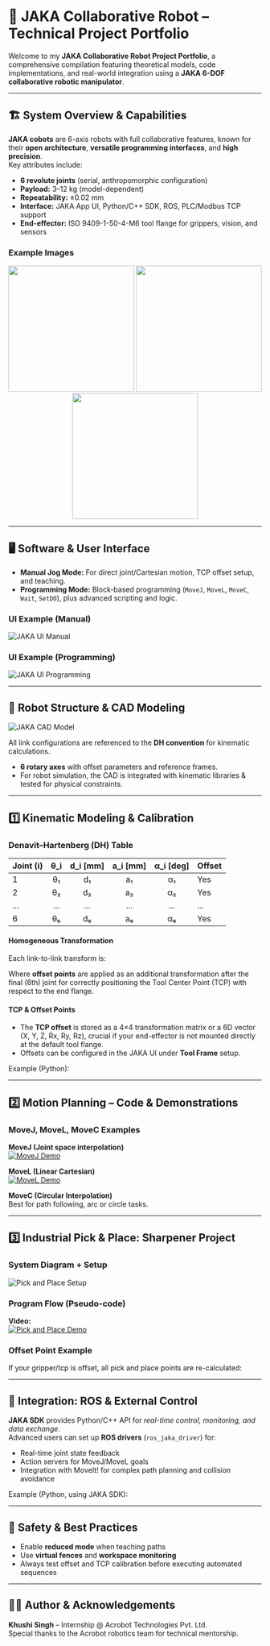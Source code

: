 # 🤖 JAKA Collaborative Robot – Technical Project Portfolio

Welcome to my **JAKA Collaborative Robot Project Portfolio**, a comprehensive compilation featuring theoretical models, code implementations, and real-world integration using a **JAKA 6-DOF collaborative robotic manipulator**.

---

## 🏗 System Overview & Capabilities

**JAKA cobots** are 6-axis robots with full collaborative features, known for their **open architecture**, **versatile programming interfaces**, and **high precision**.  
Key attributes include:

- **6 revolute joints** (serial, anthropomorphic configuration)
- **Payload:** 3–12 kg (model-dependent)
- **Repeatability:** ±0.02 mm
- **Interface:** JAKA App UI, Python/C++ SDK, ROS, PLC/Modbus TCP support
- **End-effector:** ISO 9409-1-50-4-M6 tool flange for grippers, vision, and sensors

### Example Images

<p align="center">
  <img src="cobot1.jpg" width="250">
  <img src="cobot2.jpg" width="250">
  <img src="cobot3.jpg" width="250">
</p>

---

## 🖥 Software & User Interface

- **Manual Jog Mode:** For direct joint/Cartesian motion, TCP offset setup, and teaching.
- **Programming Mode:** Block-based programming (`MoveJ`, `MoveL`, `MoveC`, `Wait`, `SetDO`), plus advanced scripting and logic.

### UI Example (Manual)
![JAKA UI Manual](manualui.png)

### UI Example (Programming)
![JAKA UI Programming](programmingui.png)

---

## 🧩 Robot Structure & CAD Modeling

![JAKA CAD Model](jakacad.png)

All link configurations are referenced to the **DH convention** for kinematic calculations.
- **6 rotary axes** with offset parameters and reference frames.
- For robot simulation, the CAD is integrated with kinematic libraries & tested for physical constraints.

---

## 1️⃣ Kinematic Modeling & Calibration

### Denavit–Hartenberg (DH) Table

| Joint (i) | θ_i | d_i [mm] | a_i [mm] | α_i [deg] | Offset |
|-----------|:---:|:--------:|:--------:|:---------:|--------|
| 1         | θ₁  | d₁       | a₁       | α₁        | Yes    |
| 2         | θ₂  | d₂       | a₂       | α₂        | Yes    |
| ...       | ... | ...      | ...      | ...       | ...    |
| 6         | θ₆  | d₆       | a₆       | α₆        | Yes    |

#### Homogeneous Transformation

Each link-to-link transform is:


Where **offset points** are applied as an additional transformation after the final (6th) joint for correctly positioning the Tool Center Point (TCP) with respect to the end flange.

#### TCP & Offset Points

- The **TCP offset** is stored as a 4×4 transformation matrix or a 6D vector (X, Y, Z, Rx, Ry, Rz), crucial if your end-effector is not mounted directly at the default tool flange.
- Offsets can be configured in the JAKA UI under **Tool Frame** setup.

Example (Python):


---

## 2️⃣ Motion Planning – Code & Demonstrations

### MoveJ, MoveL, MoveC Examples

**MoveJ (Joint space interpolation)**  
[![MoveJ Demo](movej_thumb.jpg)](https://drive.google.com/file/d/1vsO3cmxGxyEdyfHisvhAHMG34MEnLgcH/view?usp=sharing)  

**MoveL (Linear Cartesian)**  
[![MoveL Demo](movel_thumb.jpg)](https://drive.google.com/file/d/1LKv0oqTbGd1cUirSIOzAP2ixPQIm_Wuy/view?usp=sharing)  

**MoveC (Circular Interpolation)**  
Best for path following, arc or circle tasks.

---

## 3️⃣ Industrial Pick & Place: Sharpener Project

### System Diagram + Setup

![Pick and Place Setup](pickplacesharpner.jpg)

### Program Flow (Pseudo-code)


**Video:**  
[![Pick and Place Demo](pickplace_thumb.jpg)](https://drive.google.com/file/d/1_QK3mkfCwfpWjCR7SRSeIoO2WEfEr6dQ/view?usp=sharing)

### Offset Point Example

If your gripper/tcp is offset, all pick and place points are re-calculated:


---

## 🚀 Integration: ROS & External Control

**JAKA SDK** provides Python/C++ API for *real-time control, monitoring, and data exchange*.  
Advanced users can set up **ROS drivers** (`ros_jaka_driver`) for:

- Real-time joint state feedback
- Action servers for MoveJ/MoveL goals
- Integration with MoveIt! for complex path planning and collision avoidance

Example (Python, using JAKA SDK):


---

## 🦺 Safety & Best Practices

- Enable **reduced mode** when teaching paths
- Use **virtual fences** and **workspace monitoring**
- Always test offset and TCP calibration before executing automated sequences

---

## 👩‍💻 Author & Acknowledgements

**Khushi Singh** – Internship @ Acrobot Technologies Pvt. Ltd.  
Special thanks to the Acrobot robotics team for technical mentorship.



